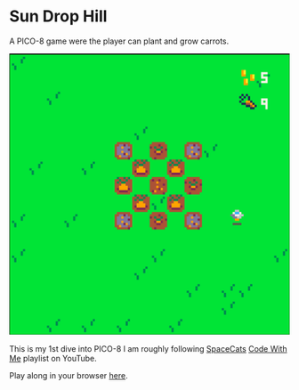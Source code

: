 # Sun Drop Hill

A PICO-8 game were the player can plant and grow carrots.

![Sun Drop Hill Screenshot](exports/SunDropHill.png)

This is my 1st dive into PICO-8 I am roughly following [SpaceCats](https://www.youtube.com/@spacecat88) [Code With Me](https://www.youtube.com/watch?v=d6lu_dLie_E&list=PLavIQQGm3RCmgcBCb0aK4hT7morWlQ19A) playlist on YouTube.

Play along in your browser [here](https://rawcdn.githack.com/ritasker/SunDropHill/1.2/exports/sun_drop_hill.html).

